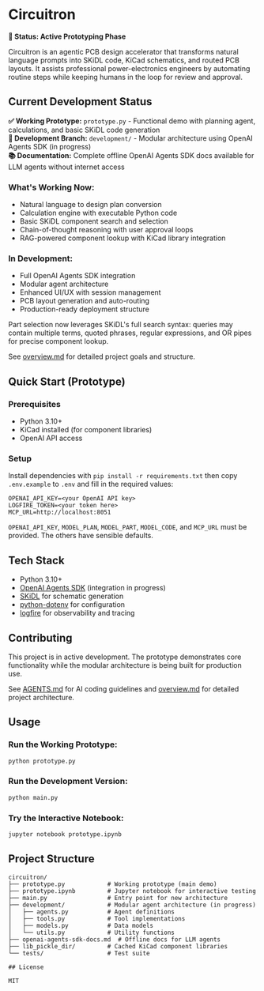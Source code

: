 # Circuitron

**🚧 Status: Active Prototyping Phase**

Circuitron is an agentic PCB design accelerator that transforms natural language prompts into SKiDL code, KiCad schematics, and routed PCB layouts. It assists professional power-electronics engineers by automating routine steps while keeping humans in the loop for review and approval.

## Current Development Status

**✅ Working Prototype:** `prototype.py` - Functional demo with planning agent, calculations, and basic SKiDL code generation  
**🔧 Development Branch:** `development/` - Modular architecture using OpenAI Agents SDK (in progress)  
**📚 Documentation:** Complete offline OpenAI Agents SDK docs available for LLM agents without internet access

### What's Working Now:
- Natural language to design plan conversion
- Calculation engine with executable Python code
- Basic SKiDL component search and selection
- Chain-of-thought reasoning with user approval loops
- RAG-powered component lookup with KiCad library integration

### In Development:
- Full OpenAI Agents SDK integration
- Modular agent architecture
- Enhanced UI/UX with session management
- PCB layout generation and auto-routing
- Production-ready deployment structure

Part selection now leverages SKiDL's full search syntax: queries may contain multiple terms, quoted phrases, regular expressions, and OR pipes for precise component lookup.

See [overview.md](overview.md) for detailed project goals and structure.

## Quick Start (Prototype)

### Prerequisites
- Python 3.10+
- KiCad installed (for component libraries)
- OpenAI API access

### Setup

Install dependencies with `pip install -r requirements.txt` then copy
`.env.example` to `.env` and fill in the required values:

```
OPENAI_API_KEY=<your OpenAI API key>
LOGFIRE_TOKEN=<your token here>
MCP_URL=http://localhost:8051

```

`OPENAI_API_KEY`, `MODEL_PLAN`, `MODEL_PART`, `MODEL_CODE`, and `MCP_URL` must be provided. The others have sensible defaults.

## Tech Stack

- Python 3.10+
- [OpenAI Agents SDK](https://github.com/openai/openai-agents) (integration in progress)
- [SKiDL](https://github.com/xesscorp/skidl) for schematic generation
- [python-dotenv](https://github.com/theskumar/python-dotenv) for configuration
- [logfire](https://pydantic.dev/logfire) for observability and tracing

## Contributing

This project is in active development. The prototype demonstrates core functionality while the modular architecture is being built for production use.

See [AGENTS.md](AGENTS.md) for AI coding guidelines and [overview.md](overview.md) for detailed project architecture.

## Usage

### Run the Working Prototype:
```bash
python prototype.py
```

### Run the Development Version:
```bash
python main.py
```

### Try the Interactive Notebook:
```bash
jupyter notebook prototype.ipynb
```

## Project Structure

```
circuitron/
├── prototype.py            # Working prototype (main demo)
├── prototype.ipynb         # Jupyter notebook for interactive testing
├── main.py                 # Entry point for new architecture
├── development/            # Modular agent architecture (in progress)
│   ├── agents.py           # Agent definitions
│   ├── tools.py            # Tool implementations
│   ├── models.py           # Data models
│   └── utils.py            # Utility functions
├── openai-agents-sdk-docs.md  # Offline docs for LLM agents
├── lib_pickle_dir/         # Cached KiCad component libraries
└── tests/                  # Test suite

## License

MIT